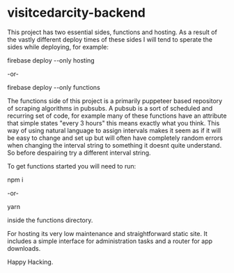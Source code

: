 # visitcedarcity-backend

This project has two essential sides, functions and hosting. As a result of the vastly different deploy times of these sides I will tend to sperate the sides while deploying, for example:

firebase deploy --only hosting

-or-

firebase deploy --only functions

The functions side of this project is a primarily puppeteer based repository of scraping algorithms in pubsubs. A pubsub is a sort of scheduled and recurring set of code, for example many of these functions have an attribute that simple states "every 3 hours" this means exactly what you think. This way of using natural language to assign intervals makes it seem as if it will be easy to change and set up but will often have completely random errors when changing the interval string to something it doesnt quite understand. So before despairing try a different interval string.

To get functions started you will need to run:

npm i

-or-

yarn

inside the functions directory.

For hosting its very low maintenance and straightforward static site. It includes a simple interface for administration tasks and a router for app downloads.

Happy Hacking.
